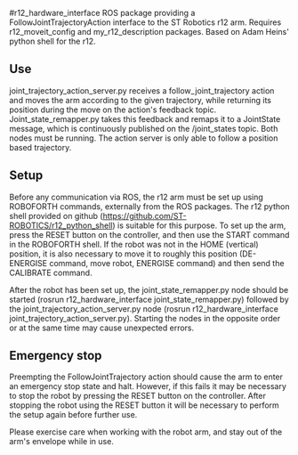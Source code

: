 #r12_hardware_interface
ROS package providing a FollowJointTrajectoryAction interface to the ST Robotics r12 arm. Requires r12_moveit_config and my_r12_description packages. Based on Adam Heins' python shell for the r12.

## Use
joint_trajectory_action_server.py receives a follow_joint_trajectory action and moves the arm according to the given trajectory, while returning its position during the move on the action's feedback topic. Joint_state_remapper.py takes this feedback and remaps it to a JointState message, which is continuously published on the /joint_states topic. Both nodes must be running. The action server is only able to follow a position based trajectory.

## Setup
Before any communication via ROS, the r12 arm must be set up using ROBOFORTH commands, externally from the ROS packages. The r12 python shell provided on github (https://github.com/ST-ROBOTICS/r12_python_shell) is suitable for this purpose. To set up the arm, press the RESET button on the controller, and then use the START command in the ROBOFORTH shell. If the robot was not in the HOME (vertical) position, it is also necessary to move it to roughly this position (DE-ENERGISE command, move robot, ENERGISE command) and then send the CALIBRATE command.

After the robot has been set up, the joint_state_remapper.py node should be started (rosrun r12_hardware_interface joint_state_remapper.py) followed by the joint_trajectory_action_server.py node (rosrun r12_hardware_interface joint_trajectory_action_server.py). Starting the nodes in the opposite order or at the same time may cause unexpected errors.

## Emergency stop
Preempting the FollowJointTrajectory action should cause the arm to enter an emergency stop state and halt. However, if this fails it may be necessary to stop the robot by pressing the RESET button on the controller. After stopping the robot using the RESET button it will be necessary to perform the setup again before further use. 

Please exercise care when working with the robot arm, and stay out of the arm's envelope while in use.
